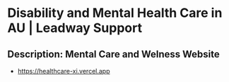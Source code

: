 # Disability and Mental Health Care in AU | Leadway Support
## Description: Mental Care and Welness Website
- https://healthcare-xi.vercel.app
